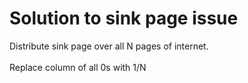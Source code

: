 # Solution to sink page issue
Distribute sink page over all N pages of internet.<br><br>Replace column of all 0s with 1/N

